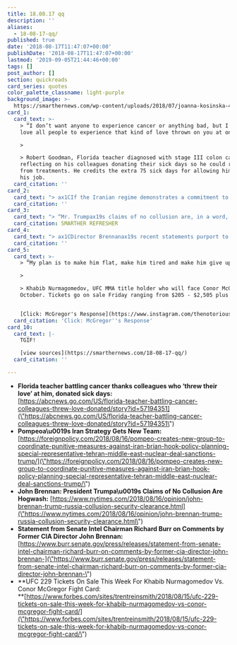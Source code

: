 ```yaml
---
title: 18.08.17 qq
description: ''
aliases:
  - 18-08-17-qq/
published: true
date: '2018-08-17T11:47:07+00:00'
publishDate: '2018-08-17T11:47:07+00:00'
lastmod: '2019-09-05T21:44:46+00:00'
tags: []
post_author: []
section: quickreads
card_series: quotes
color_palette_classname: light-purple
background_image: >-
  https://smarthernews.com/wp-content/uploads/2018/07/joanna-kosinska-478198-unsplash-scaled.jpg
card_1:
  card_text: >-
    > “I don’t want anyone to experience cancer or anything bad, but I would
    love all people to experience that kind of love thrown on you at once.”

    > 

    > Robert Goodman, Florida teacher diagnosed with stage III colon cancer,
    reflecting on his colleagues donating their sick days so he could recover
    from treatments. He credits the extra 75 sick days for allowing him to keep
    his job.
  card_citation: ''
card_2:
  card_text: "> ax1CIf the Iranian regime demonstrates a commitment to make fundamental changes in its behavior, then the president is prepared to engage in dialogue in order to find solutions.”n> n> Brian Hook, current director of policy planning at the State Department, who will now lead a newly announced 'Iran Action Group' to focus on Iran-U.S. relations."
  card_citation: ''
card_3:
  card_text: "> “Mr. Trumpax19s claims of no collusion are, in a word, hogwash.”n> n> Fmr. CIA Dir. John Brennan in a New York Times op-ed reacting to Pres. Trump revoking his security clearance. When asked during a 2017 Congressional hearing if there was collusion between Russia & the Trump campaign Brennan said "I don't know..."nn[SMARTHER REFRESHER](https://smarthernews.com/18-08-16-who-keeps-our-secrets/)"
  card_citation: SMARTHER REFRESHER
card_4:
  card_text: "> ax1CDirector Brennanax19s recent statements purport to know as fact that the Trump campaign colluded with a foreign power…. If his statement is based on intelligence he has seen since leaving office, it constitutes an intelligence breach. If he has some other personal knowledge of or evidence of collusion, it should be disclosed to the Special Counsel, notA _TheA New York Times._“n> n> Sen. Richard Burr (R-NC)"
  card_citation: ''
card_5:
  card_text: >-
    > “My plan is to make him flat, make him tired and make him give up.”

    > 

    > Khabib Nurmagomedov, UFC MMA title holder who will face Conor McGregor in
    October. Tickets go on sale Friday ranging from $205 - $2,505 plus fees.


    [Click: McGregor's Response](https://www.instagram.com/thenotoriousmma/)
  card_citation: 'Click: McGregor''s Response'
card_10:
  card_text: |-
    TGIF!

    [view sources](https://smarthernews.com/18-08-17-qq/)
  card_citation: ''

---
```

*   **Florida teacher battling cancer thanks colleagues who ‘threw their love’ at him, donated sick days:**  
    [https://abcnews.go.com/US/florida-teacher-battling-cancer-colleagues-threw-love-donated/story?id=57194351](\"https://abcnews.go.com/US/florida-teacher-battling-cancer-colleagues-threw-love-donated/story?id=57194351\")
*   **Pompeoa\\u0019s Iran Strategy Gets New Team:**  
    [https://foreignpolicy.com/2018/08/16/pompeo-creates-new-group-to-coordinate-punitive-measures-against-iran-brian-hook-policy-planning-special-representative-tehran-middle-east-nuclear-deal-sanctions-trump/](\"https://foreignpolicy.com/2018/08/16/pompeo-creates-new-group-to-coordinate-punitive-measures-against-iran-brian-hook-policy-planning-special-representative-tehran-middle-east-nuclear-deal-sanctions-trump/\")
*   **John Brennan: President Trumpa\\u0019s Claims of No Collusion Are Hogwash:** [https://www.nytimes.com/2018/08/16/opinion/john-brennan-trump-russia-collusion-security-clearance.html](\"https://www.nytimes.com/2018/08/16/opinion/john-brennan-trump-russia-collusion-security-clearance.html\")
*   **Statement from Senate Intel Chairman Richard Burr on Comments by Former CIA Director John Brennan:**  
    [https://www.burr.senate.gov/press/releases/statement-from-senate-intel-chairman-richard-burr-on-comments-by-former-cia-director-john-brennan-](\"https://www.burr.senate.gov/press/releases/statement-from-senate-intel-chairman-richard-burr-on-comments-by-former-cia-director-john-brennan-\")
*   **UFC 229 Tickets On Sale This Week For Khabib Nurmagomedov Vs. Conor McGregor Fight Card:  
    **[https://www.forbes.com/sites/trentreinsmith/2018/08/15/ufc-229-tickets-on-sale-this-week-for-khabib-nurmagomedov-vs-conor-mcgregor-fight-card/](\"https://www.forbes.com/sites/trentreinsmith/2018/08/15/ufc-229-tickets-on-sale-this-week-for-khabib-nurmagomedov-vs-conor-mcgregor-fight-card/\")